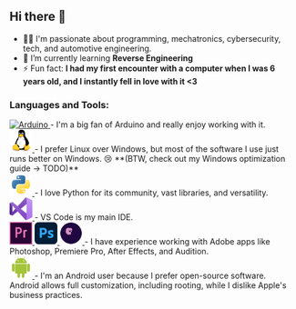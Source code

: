 ## Hi there 👋

- 👨‍🎓 I'm passionate about programming, mechatronics, cybersecurity, tech, and automotive engineering.
- 🌱 I’m currently learning **Reverse Engineering**
- ⚡ Fun fact: **I had my first encounter with a computer when I was 6 years old, and I instantly fell in love with it <3**
<h3 align="left">Languages and Tools:</h3>
<p align="left"> <a href="https://www.arduino.cc/" target="_blank" rel="noreferrer"> <img src="https://cdn.worldvectorlogo.com/logos/arduino-1.svg" alt="Arduino" width="40" height="40"/> </a>  -  I'm a big fan of Arduino and really enjoy working with it. <br> <a href="https://www.linux.org/" target="_blank" rel="noreferrer"> <img src="https://raw.githubusercontent.com/devicons/devicon/master/icons/linux/linux-original.svg" alt="Linux" width="40" height="40"/> </a> - I prefer Linux over Windows, but most of the software I use just runs better on Windows. 😢 **(BTW, check out my Windows optimization guide -> TODO)** <br> <a href="https://www.python.org" target="_blank" rel="noreferrer"> <img src="https://raw.githubusercontent.com/devicons/devicon/master/icons/python/python-original.svg" alt="Python" width="40" height="40"/> </a> - I love Python for its community, vast libraries, and versatility. <br> <a href="https://visualstudio.microsoft.com/" target="_blank" rel="noreferrer"> <img src="https://raw.githubusercontent.com/devicons/devicon/refs/heads/master/icons/visualstudio/visualstudio-original.svg" alt="Visual Studio" width="40" height="40"/> </a> - VS Code is my main IDE. <br> <a href="https://www.adobe.com/" target="_blank" rel="noreferrer"> <img src="https://raw.githubusercontent.com/devicons/devicon/refs/heads/master/icons/premierepro/premierepro-original.svg" alt="Premiere Pro" width="40" height="40"/> </a> <a href="https://www.adobe.com/" target="_blank" rel="noreferrer"> <img src="https://raw.githubusercontent.com/devicons/devicon/refs/heads/master/icons/photoshop/photoshop-original.svg" alt="Photoshop" width="40" height="40"/> </a> <a href="https://www.adobe.com/" target="_blank" rel="noreferrer"> <img src="https://raw.githubusercontent.com/devicons/devicon/refs/heads/master/icons/aftereffects/aftereffects-original.svg" alt="After Effects" width="40" height="40"/> </a> - I have experience working with Adobe apps like Photoshop, Premiere Pro, After Effects, and Audition. <br> <a href="https://www.android.com/" target="_blank" rel="noreferrer"> <img src="https://raw.githubusercontent.com/devicons/devicon/refs/heads/master/icons/android/android-plain.svg" alt="Android" width="40" height="40"/> </a> - I'm an Android user because I prefer open-source software. Android allows full customization, including rooting, while I dislike Apple's business practices. <br> </p>
